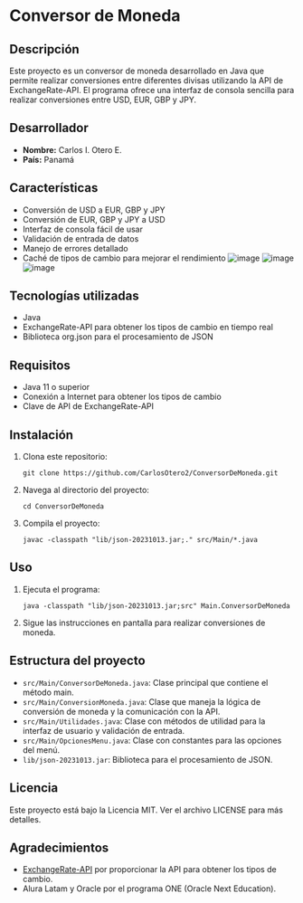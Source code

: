 # Conversor de Moneda

## Descripción
Este proyecto es un conversor de moneda desarrollado en Java que permite realizar conversiones entre diferentes divisas utilizando la API de ExchangeRate-API. El programa ofrece una interfaz de consola sencilla para realizar conversiones entre USD, EUR, GBP y JPY.

## Desarrollador
- **Nombre:** Carlos I. Otero E.
- **País:** Panamá

## Características
- Conversión de USD a EUR, GBP y JPY
- Conversión de EUR, GBP y JPY a USD
- Interfaz de consola fácil de usar
- Validación de entrada de datos
- Manejo de errores detallado
- Caché de tipos de cambio para mejorar el rendimiento
  ![image](https://github.com/user-attachments/assets/cd2036ec-1bbe-47ab-873a-f3a7be682eb9)
  ![image](https://github.com/user-attachments/assets/f455df63-81d9-4e40-afbb-a28270c69d67)
  ![image](https://github.com/user-attachments/assets/6ab96d7e-6270-481b-97fd-b8aa248e1991)




## Tecnologías utilizadas
- Java
- ExchangeRate-API para obtener los tipos de cambio en tiempo real
- Biblioteca org.json para el procesamiento de JSON

## Requisitos
- Java 11 o superior
- Conexión a Internet para obtener los tipos de cambio
- Clave de API de ExchangeRate-API

## Instalación
1. Clona este repositorio:
   ```
   git clone https://github.com/CarlosOtero2/ConversorDeMoneda.git
   ```
2. Navega al directorio del proyecto:
   ```
   cd ConversorDeMoneda
   ```
3. Compila el proyecto:
   ```
   javac -classpath "lib/json-20231013.jar;." src/Main/*.java
   ```

## Uso
1. Ejecuta el programa:
   ```
   java -classpath "lib/json-20231013.jar;src" Main.ConversorDeMoneda
   ```
2. Sigue las instrucciones en pantalla para realizar conversiones de moneda.

## Estructura del proyecto
- `src/Main/ConversorDeMoneda.java`: Clase principal que contiene el método main.
- `src/Main/ConversionMoneda.java`: Clase que maneja la lógica de conversión de moneda y la comunicación con la API.
- `src/Main/Utilidades.java`: Clase con métodos de utilidad para la interfaz de usuario y validación de entrada.
- `src/Main/OpcionesMenu.java`: Clase con constantes para las opciones del menú.
- `lib/json-20231013.jar`: Biblioteca para el procesamiento de JSON.

## Licencia
Este proyecto está bajo la Licencia MIT. Ver el archivo LICENSE para más detalles.

## Agradecimientos
- [ExchangeRate-API](https://www.exchangerate-api.com/) por proporcionar la API para obtener los tipos de cambio.
- Alura Latam y Oracle por el programa ONE (Oracle Next Education).
